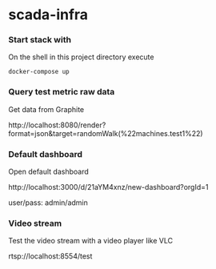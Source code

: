 # scada-infra

### Start stack with

On the shell in this project directory execute

```
docker-compose up
```

### Query test metric raw data

Get data from Graphite

http://localhost:8080/render?format=json&target=randomWalk(%22machines.test1%22)

### Default dashboard

Open default dashboard

http://localhost:3000/d/21aYM4xnz/new-dashboard?orgId=1

user/pass: admin/admin

### Video stream

Test the video stream with a video player like VLC

rtsp://localhost:8554/test